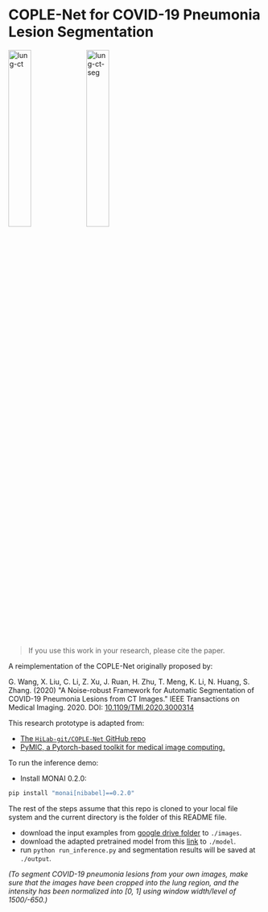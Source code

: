 # COPLE-Net for COVID-19 Pneumonia Lesion Segmentation

<p>
<img src="./fig/img.png" width="30%" alt='lung-ct'>
<img src="./fig/seg.png" width="30%" alt='lung-ct-seg'>
</p>


> If you use this work in your research, please cite the paper.

A reimplementation of the COPLE-Net originally proposed by:

G. Wang, X. Liu, C. Li, Z. Xu, J. Ruan, H. Zhu, T. Meng, K. Li, N. Huang, S. Zhang. (2020)
"A Noise-robust Framework for Automatic Segmentation of COVID-19 Pneumonia Lesions from CT Images."
IEEE Transactions on Medical Imaging. 2020. DOI: [10.1109/TMI.2020.3000314](https://doi.org/10.1109/TMI.2020.3000314)


This research prototype is adapted from:
- [The `HiLab-git/COPLE-Net` GitHub repo](https://github.com/HiLab-git/COPLE-Net/)
- [PyMIC, a Pytorch-based toolkit for medical image computing.](https://github.com/HiLab-git/PyMIC)

To run the inference demo:

- Install MONAI 0.2.0:
```bash
pip install "monai[nibabel]==0.2.0"
```
The rest of the steps assume that this repo is cloned to your local file system and the current directory is the folder of this README file.
- download the input examples from [google drive folder](https://drive.google.com/drive/folders/1pIoSSc4Iq8R9_xXo0NzaOhIHZ3-PqqDC) to `./images`.
- download the adapted pretrained model from this [link](https://developer.download.nvidia.com/assets/Clara/monai/research/coplenet_pretrained_monai_dict.pt) to `./model`.
- run `python run_inference.py` and segmentation results will be saved at `./output`.

_(To segment COVID-19 pneumonia lesions from your own images, make sure that the images have been cropped into the lung region,
 and the intensity has been normalized into [0, 1] using window width/level of 1500/-650.)_
